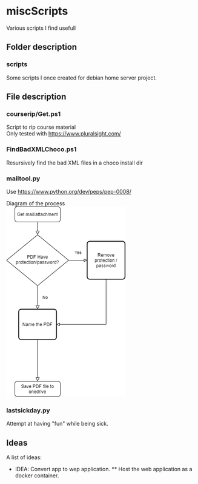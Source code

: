 # miscScripts

Various scripts I find usefull

## Folder description

### scripts

Some scripts I once created for debian home server project.

## File description

### courserip/Get.ps1

Script to rip course material  
Only tested with <https://www.pluralsight.com/>

### FindBadXMLChoco.ps1

Resursively find the bad XML files in a choco install dir

### mailtool.py

Use <https://www.python.org/dev/peps/pep-0008/>

Diagram of the process  
![alt](gmailscript.png 'Diagram')

### lastsickday.py

Attempt at having "fun" while being sick.

## Ideas

A list of ideas:

* IDEA: Convert app to wep application.
** Host the web application as a docker container.
